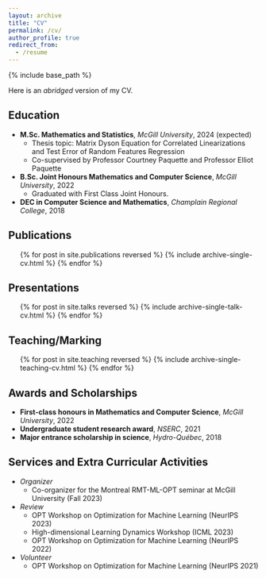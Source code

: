 ```yaml
---
layout: archive
title: "CV"
permalink: /cv/
author_profile: true
redirect_from:
  - /resume
---
```


{% include base_path %}

Here is an *abridged* version of my CV.

## Education

* **M.Sc. Mathematics and Statistics**, *McGill University*, 2024 (expected)
  * Thesis topic: Matrix Dyson Equation for Correlated Linearizations and Test Error of Random Features Regression
  * Co-supervised by Professor Courtney Paquette and Professor Elliot Paquette
* **B.Sc. Joint Honours Mathematics and Computer Science**, *McGill University*, 2022
  * Graduated with First Class Joint Honours.
* **DEC in Computer Science and Mathematics**, *Champlain Regional College*, 2018

## Publications
  <ul>{% for post in site.publications reversed %}
    {% include archive-single-cv.html %}
  {% endfor %}</ul>

## Presentations

  <ul>{% for post in site.talks reversed %}
    {% include archive-single-talk-cv.html %}
  {% endfor %}</ul>
  
## Teaching/Marking

  <ul>{% for post in site.teaching reversed %}
    {% include archive-single-teaching-cv.html %}
  {% endfor %}</ul>

## Awards and Scholarships

* **First-class honours in Mathematics and Computer Science**, *McGill University*, 2022
* **Undergraduate student research award**, *NSERC*, 2021
* **Major entrance scholarship in science**, *Hydro-Québec*, 2018

## Services and Extra Curricular Activities

* *Organizer*
  * Co-organizer for the Montreal RMT-ML-OPT seminar at McGill University (Fall 2023)
* *Review*
  * OPT Workshop on Optimization for Machine Learning (NeurIPS 2023)
  * High-dimensional Learning Dynamics Workshop (ICML 2023)
  * OPT Workshop on Optimization for Machine Learning (NeurIPS 2022)
* *Volunteer*
  * OPT Workshop on Optimization for Machine Learning (NeurIPS 2021)

